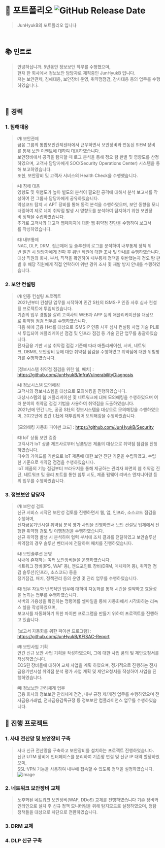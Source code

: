 # 🔖  포트폴리오  <img alt="GitHub Release Date" src="https://img.shields.io/github/release-date/SubtitleEdit/subtitleedit">

>  JunHyukB의 포트폴리오 입니다

<br />

## 📚   인트로

>  안녕하십니까. 5년동안 정보보안 직무를 수행했으며,<br />
>  현재 한 회사에서 정보보안 담당자로 재직중인 JunHyukB 입니다.<br />
>  저는 보안관제, 침해대응, 보안장비 운영, 취약점점검, 감사대응 등의 업무를 수행하였습니다.<br />
<br />

## 📑  경력

### 1. 침해대응

>  ㈎ 보안관제<br />
>  금융 그룹의 통합보안관제센터에서 근무하면서 보안장비와 연동된 SIEM 장비를 통해 보안 이벤트에 대하여 대응하였습니다.<br />
>  보안장비에서 공격을 탐지할 때 로그 분석을 통해 정오 탐 판별 및 영향도를 산정하였으며, 고객사 담당자에게 SOC(Security Operations Center) 시스템을 통해 보고하였습니다.<br />
>  또한, 보안장비 및 고객사 서비스의 Health Check을 수행했습니다.

>  ㈏ 침해 대응<br />
>  영향도 및 위험도가 높아 별도의 분석이 필요한 공격에 대해서 분석 보고서를 작성하여 전 그룹사 담당자에게 공유하였습니다.<br />
>  악성코드 탐지 시 APT 장비를 통해 동적 분석을 수행하였으며, 보안 동향을 모니터링하여 제로 데이 취약점 발생 시 영향도를 분석하여 탐지하기 위한 보안장비 정책을 수립하였습니다.<br />
>  추가로 고객사의 대고객 웹페이지에 대한 웹 취약점 진단을 수행하여 보고서를 작성하였습니다.

>  ㈐ 내부통제<br />
>  NAC, DLP, DRM, 접근제어 등 솔루션의 로그를 분석하여 내부통제 정책 위반 발견 시 담당자에게 전파 후 위반 직원에 대한 조사 및 안내를 수행하였습니다.<br />
>  대상 직원의 회사, 부서, 직책을 확인하여 내부통제 정책을 위반했는지 정오 탐 판별 후 해당 직원에게 직접 연락하여 위반 경위 조사 및 재발 방지 안내를 수행하였습니다.<br />


### 2. 보안 컨설팅

>  ㈎ 인증 컨설팅 프로젝트<br />
>  2021년부터 컨설팅 업무를 시작하여 민간 S社의 ISMS-P 인증 사후 심사 컨설팅 프로젝트에 투입되었습니다.<br />
>  기존의 업무 경험을 살려 고객사의 WEB과 APP 등의 애플리케이션을 대상으로 취약점 점검 업무를 수행하였습니다.<br />
>  다음 해에 금융 H社를 대상으로 ISMS-P 인증 사후 심사 컨설팅 사업 기술 PL로서 투입되어 애플리케이션 점검 및 인프라 점검 등 기술 진단 업무를 총괄하였습니다.<br />
>  전자금융 기반 시설 취약점 점검 기준에 따라 애플리케이션, 서버, 네트워크, DBMS, 보안장비 등에 대한 취약점 점검을 수행하였고 취약점에 대한 위험평가를 수행하였습니다.<br />
>  <br />
>  [정보시스템 취약점 점검을 위한 쉘, 배치] : https://github.com/JunHyukB/InfraVulnerabilityDiagnosis

>  ㈏ 정보시스템 모의해킹<br />
>  고객사의 정보시스템을 대상으로 모의해킹을 진행하였습니다.<br />
>  대상시스템의 웹 애플리케이션 및 네트워크에 대해 모의해킹을 수행하였으며 여러 분야의 취약점 점검 기법을 사용하여 취약점을 도출하였습니다.<br />
>  2021년에 민간 L社, 공공 S社의 정보시스템을 대상으로 모의해킹을 수행하였으며, 2022년에 민간 L社에 재투입되어 모의해킹을 수행하였습니다.<br />
>  <br />
>  [모의해킹 자동화 파이썬 코드] : https://github.com/JunHyukB/Security

>  ㈐ IoT 상품 보안 검증<br />
>  고객사가 IoT 상품 제조사로부터 납품받은 제품의 대상으로 취약점 점검을 진행하였습니다.<br />
>  다수의 가이드를 기반으로 IoT 제품에 대한 보안 진단 기준을 수립하였고, 수립한 기준으로 취약점 점검을 수행하였습니다.<br />
>  IoT 제품의 기능 점검부터 브라우저를 통해 제공하는 관리자 화면의 웹 취약점 진단, 네트워크 및 물리 포트를 통한 침투 시도, 제품 펌웨어 리버스 엔지니어링 등의 업무를 수행하였습니다.

### 3. 정보보안 담당자

>  ㈎  보안성 검토<br />
>  신규 서비스 시작전 보안성 검토를 진행하면서 웹, 앱, 인프라, 소스코드 점검을 수행하며,<br />
>  전자금융기반시설 취약점 분석 평가 사업을 진행하면서 보안 컨설팅 업체에서 진행한 취약점 검토 및 이행점검을 수행하였습니다.<br />
>  신규 취약점 발생 시 분석하여 협력 부서에 조치 결과를 전달하였고 보안솔루션 취약점의 경우 솔루션 벤더사에 전달하여 패치를 진행하였습니다.

>  ㈏ 보안솔루션 운영<br />
>  사내에 존재하는 여러 보안장비들을 운영하였습니다.<br />
>  네트워크 장비(IPS, WAF 등), 엔드포인트 장비(DRM, 매체제어 등), 취약점 점검 솔루션(인프라, 소스코드) 등을<br />
>  정기점검, 패치, 정책관리 등의 운영 및 관리 업무를 수행하였습니다.

>  ㈐  업무 자동화
>  반복적인 업무에 대하여 자동화를 통해 시간을 절약하고 효율성을 높히는 업무를 수행하였습니다.<br />
>  서버의 가용성을 확인하는 명령어를 쉘파일을 통해 자동화해서 시각화하는 리눅스 쉘을 작성하였으며,<br />
>  보고서를 자동화하기 위한 파이썬 프로그램을 만들기 위하여 프로젝트를 진행하고 있습니다.<br />
>  <br />
>  [보고서 자동화를 위한 파이썬 프로그램] : https://github.com/JunHyukB/KFISAC-Report

>  ㈑ 보안사업 기획<br />
>  연간 신규 보안 사업 기획을 작성하였으며, 그에 대한 사업 품의 및 제안요청서를 작성하였습니다.<br />
>  EOS된 장비들에 대하여 교체 사업을 계획 하였으며, 정기적으로 진행하는 전자금융기반시설 취약점 분석 평가 사업 계획 및 제안요청서를 작성하여 사업을 진행하였습니다.

>  ㈒ 정보보안 관리체계 업무<br />
>  금융 회사의 정보보안 관리체계 점검, 내부 규정 제/개정 업무를 수행하였으며 전자금융거래법, 전자금융감독규정 등 정보보안 컴플라이언스 업무를 수행하였습니다.

##  📖  진행 프로젝트

###  1.  사내 전산망 및 보안장비 구축

>  사내 신규 전산망을 구축하고 보안장비를 설치하는 프로젝트 진행하였습니다.<br />
>  신규 UTM 장비에 인터페이스를 분리하여 기존망 연결 및 신규 IP 대역 할당하였으며,<br />
>  SSL-VPN 기능을 사용하여 내부에 접속할 수 있도록 정책을 설정하였습니다.<br />
>  ![image](https://github.com/JunHyukB/Portfolio/assets/33308124/c9f0ad9a-c523-4a28-a163-15335192a93a)

###  2.  네트워크 보안장비 교체

>  노후화된 네트워크 보안장비(WAF, DDoS) 교체를 진행하였습니다
>  기존 장비와 인라인으로 설치 후 신규 정책 모니터링을 위해 탐지모드로 설정하였으며,
>  정탐 정책들을 대상으로 차단으로 전환하였습니다.

###  3.  DRM 교체

###  4.  DLP 신규 구축
